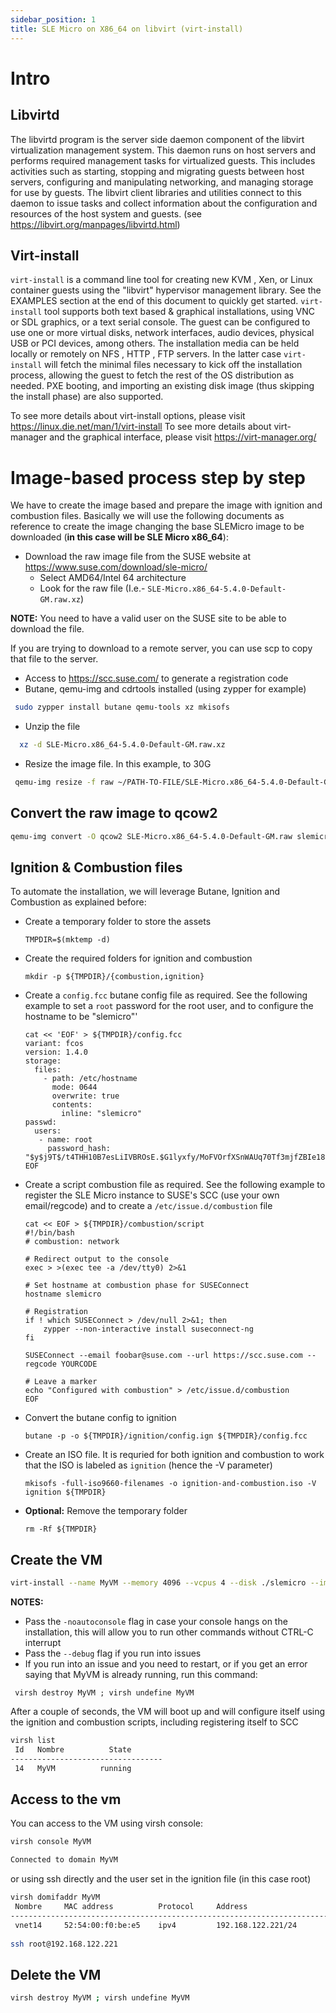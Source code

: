 ```yaml
---
sidebar_position: 1
title: SLE Micro on X86_64 on libvirt (virt-install)
---
```


# Intro
## Libvirtd 

The libvirtd program is the server side daemon component of the libvirt virtualization management system.
This daemon runs on host servers and performs required management tasks for virtualized guests. This includes activities such as starting, stopping and migrating guests between host servers, configuring and manipulating networking, and managing storage for use by guests.
The libvirt client libraries and utilities connect to this daemon to issue tasks and collect information about the configuration and resources of the host system and guests.
(see https://libvirt.org/manpages/libvirtd.html)

## Virt-install
`virt-install` is a command line tool for creating new KVM , Xen, or Linux container guests using the "libvirt" hypervisor management library. See the EXAMPLES section at the end of this document to quickly get started.
`virt-install` tool supports both text based & graphical installations, using VNC or SDL graphics, or a text serial console. The guest can be configured to use one or more virtual disks, network interfaces, audio devices, physical USB or PCI devices, among others.
The installation media can be held locally or remotely on NFS , HTTP , FTP servers. In the latter case `virt-install` will fetch the minimal files necessary to kick off the installation process, allowing the guest to fetch the rest of the OS distribution as needed. PXE booting, and importing an existing disk image (thus skipping the install phase) are also supported.

To see more details about virt-install options, please visit https://linux.die.net/man/1/virt-install
To see more details about virt-manager and the graphical interface, please visit https://virt-manager.org/

# Image-based process step by step

We have to create the image based and prepare the image with ignition and combustion files.
Basically we will use the following documents as reference to create the image changing the base SLEMicro image to be downloaded (**in this case will be SLE Micro x86_64**):

- Download the raw image file from the SUSE website at https://www.suse.com/download/sle-micro/
    - Select AMD64/Intel 64 architecture
    - Look for the raw file (I.e.- `SLE-Micro.x86_64-5.4.0-Default-GM.raw.xz`)
 
**NOTE:** You need to have a valid user on the SUSE site to be able to download the file.

If you are trying to download to a remote server, you can use scp to copy that file to the server.

- Access to <https://scc.suse.com/> to generate a registration code
- Butane, qemu-img and cdrtools installed (using zypper for example)
 
 ```bash
  sudo zypper install butane qemu-tools xz mkisofs
 ```
- Unzip the file

```bash
  xz -d SLE-Micro.x86_64-5.4.0-Default-GM.raw.xz 
```

- Resize the image file. In this example, to 30G

```bash
 qemu-img resize -f raw ~/PATH-TO-FILE/SLE-Micro.x86_64-5.4.0-Default-GM.raw 30G > /dev/null
```
 
## Convert the raw image to qcow2
```bash
qemu-img convert -O qcow2 SLE-Micro.x86_64-5.4.0-Default-GM.raw slemicro
```
## Ignition & Combustion files

To automate the installation, we will leverage Butane, Ignition and
Combustion as explained before:

- Create a temporary folder to store the assets

  ```
  TMPDIR=$(mktemp -d)
  ```
- Create the required folders for ignition and combustion

  ```
  mkdir -p ${TMPDIR}/{combustion,ignition}
  ```

- Create a `config.fcc` butane config file as required. See the
  following example to set a `root` password for the root user, and to
  configure the hostname to be "slemicro"'

  ```
  cat << 'EOF' > ${TMPDIR}/config.fcc 
  variant: fcos 
  version: 1.4.0 
  storage: 
    files: 
      - path: /etc/hostname 
        mode: 0644 
        overwrite: true 
        contents: 
          inline: "slemicro" 
  passwd: 
    users: 
     - name: root 
       password_hash: "$y$j9T$/t4THH10B7esLiIVBROsE.$G1lyxfy/MoFVOrfXSnWAUq70Tf3mjfZBIe18koGOuXB" 
  EOF
  ```

- Create a script combustion file as required. See the following
  example to register the SLE Micro instance to SUSE's SCC (use your
  own email/regcode) and to create a `/etc/issue.d/combustion` file

  ```
  cat << EOF > ${TMPDIR}/combustion/script  
  #!/bin/bash 
  # combustion: network 

  # Redirect output to the console 
  exec > >(exec tee -a /dev/tty0) 2>&1

  # Set hostname at combustion phase for SUSEConnect
  hostname slemicro

  # Registration 
  if ! which SUSEConnect > /dev/null 2>&1; then 
      zypper --non-interactive install suseconnect-ng 
  fi 

  SUSEConnect --email foobar@suse.com --url https://scc.suse.com --regcode YOURCODE 

  # Leave a marker 
  echo "Configured with combustion" > /etc/issue.d/combustion 
  EOF
  ```

- Convert the butane config to ignition

  ```
  butane -p -o ${TMPDIR}/ignition/config.ign ${TMPDIR}/config.fcc
  ```

- Create an ISO file. It is requried for both ignition and combustion
  to work that the ISO is labeled as `ignition` (hence the -V
  parameter)

  ```
  mkisofs -full-iso9660-filenames -o ignition-and-combustion.iso -V ignition ${TMPDIR}
  ```

- **Optional:** Remove the temporary folder

  ```
  rm -Rf ${TMPDIR}
  ```

## Create the VM
```bash
virt-install --name MyVM --memory 4096 --vcpus 4 --disk ./slemicro --import --cdrom ./ignition-and-combustion.iso --network default --osinfo detect=on,name=sle-unknown
```
**NOTES:** 
 - Pass the `-noautoconsole` flag in case your console hangs on the installation, this will allow you to run other commands without CTRL-C interrupt
 - Pass the `--debug` flag if you run into issues
 - If you run into an issue and you need to restart, or if you get an error saying that MyVM is already running, run this command:

```
 virsh destroy MyVM ; virsh undefine MyVM
```


After a couple of seconds, the VM will boot up and will configure itself
using the ignition and combustion scripts, including registering itself
to SCC

```bash
virsh list
 Id   Nombre          State
----------------------------------
 14   MyVM          running
```

## Access to the vm

You can access to the VM using virsh console:
```bash
virsh console MyVM

Connected to domain MyVM
```
or using ssh directly and the user set in the ignition file (in this case root)
```bash
virsh domifaddr MyVM
 Nombre     MAC address          Protocol     Address
-------------------------------------------------------------------------------
 vnet14     52:54:00:f0:be:e5    ipv4         192.168.122.221/24
 
ssh root@192.168.122.221
```

## Delete the VM
```bash
virsh destroy MyVM ; virsh undefine MyVM
```
